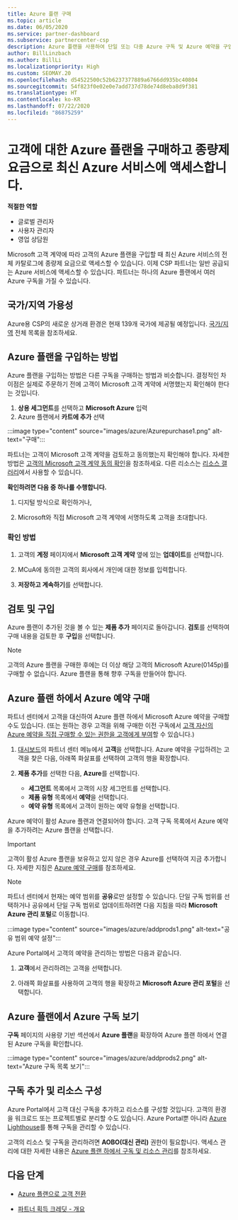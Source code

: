 ```yaml
---
title: Azure 플랜 구매
ms.topic: article
ms.date: 06/05/2020
ms.service: partner-dashboard
ms.subservice: partnercenter-csp
description: Azure 플랜을 사용하여 단일 또는 다중 Azure 구독 및 Azure 예약을 구입하고, 리소스를 구성하고, 구독을 보거나 추가하는 방법에 대해 알아보세요.
author: BillLinzbach
ms.author: BillLi
ms.localizationpriority: High
ms.custom: SEOMAY.20
ms.openlocfilehash: d54522500c52b6237377889a6766dd935bc40804
ms.sourcegitcommit: 54f823f0e02e0e7add737d78de74d8eba8d9f381
ms.translationtype: HT
ms.contentlocale: ko-KR
ms.lasthandoff: 07/22/2020
ms.locfileid: "86875259"
---
```

# <a name="purchase-the-azure-plan-for-customers--access-the-latest-azure-services-at-pay-as-you-go-rates"></a>고객에 대한 Azure 플랜을 구매하고 종량제 요금으로 최신 Azure 서비스에 액세스합니다.

**적절한 역할**
- 글로벌 관리자
- 사용자 관리자
- 영업 상담원

Microsoft 고객 계약에 따라 고객의 Azure 플랜을 구입할 때 최신 Azure 서비스의 전체 카탈로그에 종량제 요금으로 액세스할 수 있습니다. 이제 CSP 파트너는 일반 공급되는 Azure 서비스에 액세스할 수 있습니다. 파트너는 하나의 Azure 플랜에서 여러 Azure 구독을 가질 수 있습니다. 

## <a name="countryregion-availability"></a>국가/지역 가용성
Azure용 CSP의 새로운 상거래 환경은 현재 139개 국가에 제공될 예정입니다. [국가/지역](https://query.prod.cms.rt.microsoft.com/cms/api/am/binary/RE3QN0x) 전체 목록을 참조하세요. 

## <a name="how-to-purchase-azure-plan"></a>Azure 플랜을 구입하는 방법

Azure 플랜을 구입하는 방법은 다른 구독을 구매하는 방법과 비슷합니다. 결정적인 차이점은 실제로 주문하기 전에 고객이 Microsoft 고객 계약에 서명했는지 확인해야 한다는 것입니다.

1. **상용 세그먼트**를 선택하고 **Microsoft Azure** 입력 
2. Azure 플랜에서 **카트에 추가** 선택

:::image type="content" source="images/azure/Azurepurchase1.png" alt-text="구매":::

파트너는 고객이 Microsoft 고객 계약을 검토하고 동의했는지 확인해야 합니다. 자세한 방법은 [고객의 Microsoft 고객 계약 동의 확인](https://docs.microsoft.com/partner-center/confirm-customer-agreement)을 참조하세요. 다른 리소스는 [리소스 갤러리](https://partner.microsoft.com/resources/collection/Microsoft-Customer-Agreement-in-the-CSP-program#/)에서 사용할 수 있습니다.

**확인하려면 다음 중 하나를 수행합니다.** 

1. 디지털 방식으로 확인하거나,

2. Microsoft와 직접 Microsoft 고객 계약에 서명하도록 고객을 초대합니다. 

### <a name="to-confirm"></a>확인 방법 

1. 고객의 **계정** 페이지에서 **Microsoft 고객 계약** 옆에 있는 **업데이트**를 선택합니다.  

2. MCuA에 동의한 고객의 회사에서 개인에 대한 정보를 입력합니다.

3. **저장하고 계속하기**를 선택합니다.  

## <a name="review-and-buy"></a>검토 및 구입

Azure 플랜이 추가된 것을 볼 수 있는 **제품 추가** 페이지로 돌아갑니다. **검토**를 선택하여 구매 내용을 검토한 후 **구입**을 선택합니다. 

>[!Note]
>고객의 Azure 플랜을 구매한 후에는 더 이상 해당 고객의 Microsoft Azure(0145p)를 구매할 수 없습니다. Azure 플랜을 통해 향후 구독을 만들어야 합니다.

## <a name="purchase-azure-reservations-under-the-azure-plan"></a>Azure 플랜 하에서 Azure 예약 구매 
  
파트너 센터에서 고객을 대신하여 Azure 플랜 하에서 Microsoft Azure 예약을 구매할 수도 있습니다. (또는 원하는 경우 고객을 위해 구매한 이전 구독에서 [고객 자신의 Azure 예약을 직접 구매할 수 있는 권한을 고객에게 부여](give-customers-permission.md)할 수 있습니다.)

1. [대시보드](https://partner.microsoft.com/dashboard/)의 파트너 센터 메뉴에서 **고객**을 선택합니다. Azure 예약을 구입하려는 고객을 찾은 다음, 아래쪽 화살표를 선택하여 고객의 행을 확장합니다.

2. **제품 추가**를 선택한 다음, **Azure**를 선택합니다. 

   - **세그먼트** 목록에서 고객의 시장 세그먼트를 선택합니다.
   - **제품 유형** 목록에서 **예약**을 선택합니다.
   - **예약 유형** 목록에서 고객이 원하는 예약 유형을 선택합니다.

Azure 예약이 활성 Azure 플랜과 연결되어야 합니다. 고객 구독 목록에서 Azure 예약을 추가하려는 Azure 플랜을 선택합니다. 

>[!Important] 
>고객이 활성 Azure 플랜을 보유하고 있지 않은 경우 Azure를 선택하여 지금 추가합니다. 자세한 지침은 [Azure 예약 구매](https://docs.microsoft.com/partner-center/azure-reservations-buying#purchase-azure-reservations)를 참조하세요.

>[!Note] 
>파트너 센터에서 현재는 예약 범위를 **공유**로만 설정할 수 있습니다. 단일 구독 범위를 선택하거나 공유에서 단일 구독 범위로 업데이트하려면 다음 지침을 따라 **Microsoft Azure 관리 포털**로 이동합니다. 

:::image type="content" source="images/azure/addprods1.png" alt-text="공유 범위 예약 설정":::

Azure Portal에서 고객의 예약을 관리하는 방법은 다음과 같습니다. 

1. **고객**에서 관리하려는 고객을 선택합니다. 

2. 아래쪽 화살표를 사용하여 고객의 행을 확장하고 **Microsoft Azure 관리 포털**을 선택합니다.  
 
## <a name="view-azure-subscriptions-under-the-azure-plan"></a>Azure 플랜에서 Azure 구독 보기

**구독** 페이지의 사용량 기반 섹션에서 **Azure 플랜**을 확장하여 Azure 플랜 하에서 연결된 Azure 구독을 확인합니다.

:::image type="content" source="images/azure/addprods2.png" alt-text="Azure 구독 목록 보기"::: 


## <a name="add-subscriptions-and-configure-resources"></a>구독 추가 및 리소스 구성

Azure Portal에서 고객 대신 구독을 추가하고 리소스를 구성할 것입니다. 고객의 환경을 워크로드 또는 프로젝트별로 분리할 수도 있습니다. Azure Portal뿐 아니라 [Azure Lighthouse](https://azure.microsoft.com/services/azure-lighthouse/)를 통해 구독을 관리할 수 있습니다. 

고객의 리소스 및 구독을 관리하려면 **AOBO(대신 관리)** 권한이 필요합니다. 액세스 관리에 대한 자세한 내용은 [Azure 플랜 하에서 구독 및 리소스 관리](azure-plan-manage.md)를 참조하세요.

## <a name="next-steps"></a>다음 단계

- [Azure 플랜으로 고객 전환](azure-plan-transition.md)

- [파트너 획득 크레딧 - 개요](partner-earned-credit.md)
